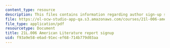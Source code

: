 ```yaml
---
content_type: resource
description: This files contains information regarding author sign-up sheet.
file: https://ol-ocw-studio-app-qa.s3.amazonaws.com/courses/21l-006-american-literature-spring-2013/f93a9e58e6ad91ecef68714b779d03aa_MIT21L_006S13_reportsign.pdf
file_type: application/pdf
resourcetype: Document
title: 21L.006 American Literature report signup
uid: f93a9e58-e6ad-91ec-ef68-714b779d03aa
---
```

